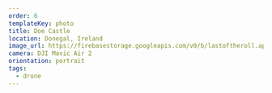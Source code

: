 ```yaml
---
order: 6
templateKey: photo
title: Doe Castle
location: Donegal, Ireland
image_url: https://firebasestorage.googleapis.com/v0/b/lastoftheroll.appspot.com/o/DoeCastle.jpeg?alt=media&token=fd5d0b1d-88a3-4578-92fa-e8048e2ba3e1
camera: DJI Mavic Air 2
orientation: portrait
tags:
  - drone
---
```

